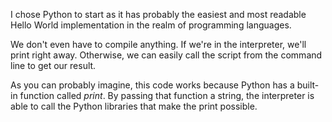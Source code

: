 I chose Python to start as it has probably the easiest and most readable 
Hello World implementation in the realm of programming languages.

We don't even have to compile anything. If we're in 
the interpreter, we'll print right away. Otherwise, we can easily call the 
script from the command line to get our result.

As you can probably imagine, this code works because Python has a built-in 
function called *print*. By passing that function a string, the interpreter 
is able to call the Python libraries that make the print possible.
